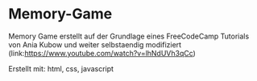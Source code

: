 # Memory-Game

Memory Game erstellt auf der Grundlage eines FreeCodeCamp Tutorials von Ania Kubow und weiter selbstaendig modifiziert
(link:https://www.youtube.com/watch?v=lhNdUVh3qCc)

Erstellt mit: html, css, javascript
